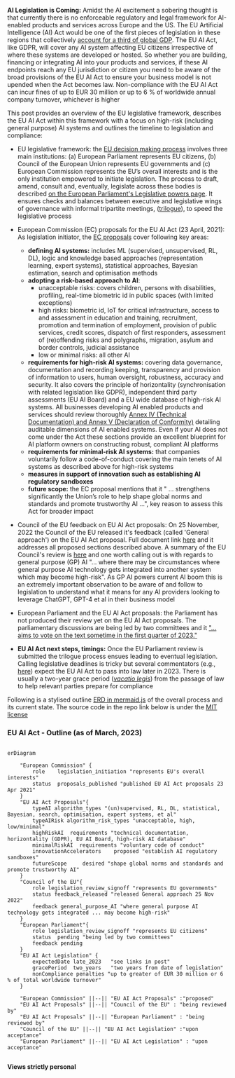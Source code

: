 **AI Legislation is Coming:** Amidst the AI excitement a sobering thought is that currently there is no enforceable regulatory and legal framework for AI-enabled products and services across Europe and the US. The EU Artificial Intelligence (AI) Act would be one of the first pieces of legislation in these regions that collectively [account for a third of global GDP](https://www.worldeconomics.com/Share-of-Global-GDP/United%20States.aspx). The EU AI Act, like GDPR, will cover any AI system affecting EU citizens irrespective of where these systems are developed or hosted. So whether you are building, financing or integrating AI into your products and services, if these AI endpoints reach any EU jurisdiction or citizen you need to be aware of the broad provisions of the EU AI Act to ensure your business model is not upended when the Act becomes law. Non-compliance with the EU AI Act can incur fines of up to EUR 30 million or up to 6 % of worldwide annual company turnover, whichever is higher 

This post provides an overview of the EU legislative framework, describes the EU AI Act within this framework with a focus on high-risk (including general purpose) AI systems and outlines the timeline to legislation and compliance: 

- EU legislative framework: the [EU decision making process](https://european-union.europa.eu/institutions-law-budget/decision-making-process/legislation_en) involves three main institutions: (a) European Parliament represents EU citizens, (b) Council of the European Union represents EU governments and (c) European Commission represents the EU’s overall interests and is the only institution empowered to initiate legislation. The process to draft, amend, consult and, eventually, legislate across these bodies is described [on the European Parliament's Legislative powers page](https://www.europarl.europa.eu/about-parliament/en/powers-and-procedures/legislative-powers). It ensures checks and balances between executive and legislative wings of governance with informal tripartite meetings, ([trilogue](https://www.europarl.europa.eu/thinktank/en/document/EPRS_BRI(2021)690614)), to speed the legislative process

- European Commission (EC) proposals for the EU AI Act (23 April, 2021): As legislation initiator, the [EC proposals](https://eur-lex.europa.eu/legal-content/EN/TXT/?uri=CELEX:52021PC0206) cover following key areas:
  - **defining AI systems:** includes ML (supervised, unsupervised, RL, DL), logic and knowledge based approaches (representation learning, expert systems), statistical approaches, Bayesian estimation, search and optimisation methods 
  - **adopting a risk-based approach to AI**:
    - unacceptable risks: covers children, persons with disabilities, profiling, real-time biometric id in public spaces (with limited exceptions)
    - high risks: biometric id, IoT for critical infrastructure, access to and assessment in education and training, recruitment, promotion and termination of employment, provision of public services, credit scores, dispatch of first responders, assessment of (re)offending risks and polygraphs, migration, asylum and border controls, judicial assistance 
    - low or minimal risks: all other AI  
  - **requirements for high-risk AI systems:** covering data governance, documentation and recording keeping, transparency  and provision of information to users, human oversight, robustness, accuracy and security. It also covers the principle of horizontality (synchronisation with related legislation like GDPR), independent third party assessments (EU AI Board) and a EU wide database of high-risk AI systems. All businesses developing AI enabled products and services should review thoroughly [Annex IV (Technical Documentation) and Annex V (Declaration of Conformity)](https://artificialintelligenceact.eu/annexes/) detailing auditable dimensions of AI enabled systems. Even if your AI does not come under the Act these sections provide an excellent blueprint for AI platform owners on constructing robust, compliant AI platforms 
  - **requirements for minimal-risk AI systems:** that companies voluntarily follow a code-of-conduct covering the main tenets of AI systems as described above for high-risk systems 
  - **measures in support of innovation such as establishing AI regulatory sandboxes** 
  - **future scope:** the EC proposal mentions that it " ... strengthens significantly the Union’s role to help shape global norms and standards and promote trustworthy AI ...", key reason to assess this Act for broader impact 

- Council of the EU feedback on EU AI Act proposals: On 25 November, 2022 the Council of the EU released it's feedback (called 'General approach') on the EU AI Act proposal. Full document link [here](https://data.consilium.europa.eu/doc/document/ST-14954-2022-INIT/en/pdf) and it addresses all proposed sections described above. A summary of the EU Council's review is [here](https://www.consilium.europa.eu/en/press/press-releases/2022/12/06/artificial-intelligence-act-council-calls-for-promoting-safe-ai-that-respects-fundamental-rights/) and one worth calling out is with regards to general purpose (GP) AI "... where there may be circumstances where general purpose AI technology gets integrated into another system which may become high-risk". As GP AI powers current AI boom this is an extremely important observation to be aware of and follow to legislation to understand what it means for any AI providers looking to leverage ChatGPT, GPT-4 et al in their business model 

- European Parliament and the EU AI Act proposals: the Parliament has not produced their review yet on the EU AI Act proposals. The parliamentary discussions are being led by two committees and it ["... aims to vote on the text sometime in the first quarter of 2023."](https://iapp.org/news/a/a-look-at-european-parliaments-ai-act-negotiations/)

- **EU AI Act next steps, timings:** Once the EU Parliament review is submitted the trilogue process ensues leading to eventual legislation. Calling legislative deadlines is tricky but several commentators (e.g., [here](https://www.arnoldporter.com/en/perspectives/advisories/2023/01/europe-ai-act-moves-forward)) expect the EU AI Act to pass into law later in 2023. There is usually a two-year grace period ([*vacatio legis*](https://www.responsible.ai/post/eu-ai-act-explained)) from the passage of law to help relevant parties prepare for compliance 

Following is a stylised outline [ERD in mermaid.js](https://mermaid.js.org/syntax/entityRelationshipDiagram.html) of the overall process and its current state. The source code in the repo link below is under the [MIT license](https://en.wikipedia.org/wiki/MIT_License)   

### **EU AI Act - Outline (as of March, 2023)**

```mermaid

erDiagram

    "European Commission" {
        role    legislation_initiation "represents EU's overall interests"
        status  proposals_published "published EU AI Act proposals 23 Apr 2021"
    }
    "EU AI Act Proposals"{
        typeAI algorithm_types "(un)supervised, RL, DL, statistical, Bayesian, search, optimisation, expert systems, et al"
        typeAIRisk algorithm_risk_types "unacceptable, high, low/minimal"
        highRiskAI  requirements "technical documentation, horizontality (GDPR), EU AI Board, high-risk AI database"
        minimalRiskAI  requirements "voluntary code of conduct"
        innovationAccelerators    proposed "establish AI regulatory sandboxes" 
        futureScope     desired "shape global norms and standards and promote trustworthy AI"
    }
    "Council of the EU"{
        role legislation_review_signoff "represents EU governments"
        status feedback_released "released General approach 25 Nov 2022"
        feedback general_purpose_AI "where general purpose AI technology gets integrated ... may become high-risk"
    }
    "European Parliament"{
        role legislation_review_signoff "represents EU citizens"
        status  pending "being led by two committees" 
        feedback pending
    }
    "EU AI Act Legislation" {
        expectedDate late_2023   "see links in post" 
        gracePeriod  two_years   "two years from date of legislation" 
        nonCompliance penalties "up to greater of EUR 30 million or 6 % of total worldwide turnover"
    }
    
    "European Commission" ||--|| "EU AI Act Proposals" :"proposed"
    "EU AI Act Proposals" ||--|| "Council of the EU" : "being reviewed by"
    "EU AI Act Proposals" ||--|| "European Parliament" : "being reviewed by"
    "Council of the EU" ||--|| "EU AI Act Legislation" :"upon acceptance"
    "European Parliament" ||--|| "EU AI Act Legislation" : "upon acceptance"
  
```

**Views strictly personal** 